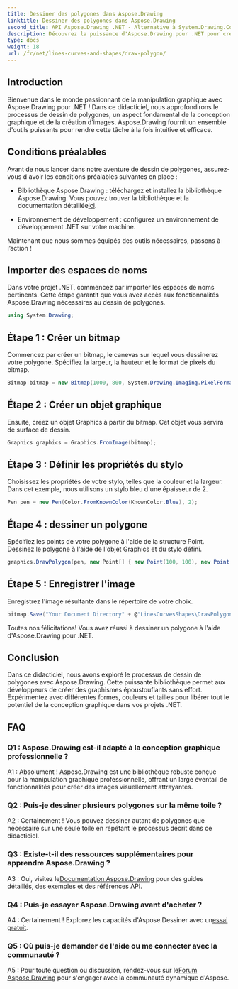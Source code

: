 ```yaml
---
title: Dessiner des polygones dans Aspose.Drawing
linktitle: Dessiner des polygones dans Aspose.Drawing
second_title: API Aspose.Drawing .NET - Alternative à System.Drawing.Common
description: Découvrez la puissance d'Aspose.Drawing pour .NET pour créer des graphiques époustouflants. Dessinez des polygones sans effort avec cette bibliothèque intuitive.
type: docs
weight: 18
url: /fr/net/lines-curves-and-shapes/draw-polygon/
---
```

## Introduction

Bienvenue dans le monde passionnant de la manipulation graphique avec Aspose.Drawing pour .NET ! Dans ce didacticiel, nous approfondirons le processus de dessin de polygones, un aspect fondamental de la conception graphique et de la création d'images. Aspose.Drawing fournit un ensemble d'outils puissants pour rendre cette tâche à la fois intuitive et efficace.

## Conditions préalables

Avant de nous lancer dans notre aventure de dessin de polygones, assurez-vous d'avoir les conditions préalables suivantes en place :

- Bibliothèque Aspose.Drawing : téléchargez et installez la bibliothèque Aspose.Drawing. Vous pouvez trouver la bibliothèque et la documentation détaillée[ici](https://reference.aspose.com/drawing/net/).

- Environnement de développement : configurez un environnement de développement .NET sur votre machine.

Maintenant que nous sommes équipés des outils nécessaires, passons à l’action !

## Importer des espaces de noms

Dans votre projet .NET, commencez par importer les espaces de noms pertinents. Cette étape garantit que vous avez accès aux fonctionnalités Aspose.Drawing nécessaires au dessin de polygones.

```csharp
using System.Drawing;
```

## Étape 1 : Créer un bitmap

Commencez par créer un bitmap, le canevas sur lequel vous dessinerez votre polygone. Spécifiez la largeur, la hauteur et le format de pixels du bitmap.

```csharp
Bitmap bitmap = new Bitmap(1000, 800, System.Drawing.Imaging.PixelFormat.Format32bppPArgb);
```

## Étape 2 : Créer un objet graphique

Ensuite, créez un objet Graphics à partir du bitmap. Cet objet vous servira de surface de dessin.

```csharp
Graphics graphics = Graphics.FromImage(bitmap);
```

## Étape 3 : Définir les propriétés du stylo

Choisissez les propriétés de votre stylo, telles que la couleur et la largeur. Dans cet exemple, nous utilisons un stylo bleu d'une épaisseur de 2.

```csharp
Pen pen = new Pen(Color.FromKnownColor(KnownColor.Blue), 2);
```

## Étape 4 : dessiner un polygone

Spécifiez les points de votre polygone à l'aide de la structure Point. Dessinez le polygone à l'aide de l'objet Graphics et du stylo défini.

```csharp
graphics.DrawPolygon(pen, new Point[] { new Point(100, 100), new Point(500, 700), new Point(900, 100) });
```

## Étape 5 : Enregistrer l'image

Enregistrez l'image résultante dans le répertoire de votre choix.

```csharp
bitmap.Save("Your Document Directory" + @"LinesCurvesShapes\DrawPolygon_out.png");
```

Toutes nos félicitations! Vous avez réussi à dessiner un polygone à l'aide d'Aspose.Drawing pour .NET.

## Conclusion

Dans ce didacticiel, nous avons exploré le processus de dessin de polygones avec Aspose.Drawing. Cette puissante bibliothèque permet aux développeurs de créer des graphismes époustouflants sans effort. Expérimentez avec différentes formes, couleurs et tailles pour libérer tout le potentiel de la conception graphique dans vos projets .NET.

## FAQ

### Q1 : Aspose.Drawing est-il adapté à la conception graphique professionnelle ?

A1 : Absolument ! Aspose.Drawing est une bibliothèque robuste conçue pour la manipulation graphique professionnelle, offrant un large éventail de fonctionnalités pour créer des images visuellement attrayantes.

### Q2 : Puis-je dessiner plusieurs polygones sur la même toile ?

A2 : Certainement ! Vous pouvez dessiner autant de polygones que nécessaire sur une seule toile en répétant le processus décrit dans ce didacticiel.

### Q3 : Existe-t-il des ressources supplémentaires pour apprendre Aspose.Drawing ?

 A3 : Oui, visitez le[Documentation Aspose.Drawing](https://reference.aspose.com/drawing/net/) pour des guides détaillés, des exemples et des références API.

### Q4 : Puis-je essayer Aspose.Drawing avant d'acheter ?

 A4 : Certainement ! Explorez les capacités d'Aspose.Dessiner avec un[essai gratuit](https://releases.aspose.com/).

### Q5 : Où puis-je demander de l'aide ou me connecter avec la communauté ?

 A5 : Pour toute question ou discussion, rendez-vous sur le[Forum Aspose.Drawing](https://forum.aspose.com/c/diagram/17) pour s'engager avec la communauté dynamique d'Aspose.